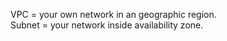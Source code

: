 VPC = your own network in an geographic region.</br>
Subnet = your network inside availability zone.</br>
